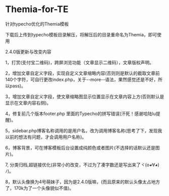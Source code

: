 # Themia-for-TE
针对typecho优化的Themia模板

下载后上传到typecho模板目录解压，将解压后的目录重命名为Themia，即可使用

2.4.0版更新与改变内容

1，打赏(支付宝二维码)，跨屏浏览功能（文章显示二维码），文章版权声明。

2，增加文章自定义字段，实现自定义文章缩略内容(否则则是默认的截取文章前140个字符，可自行更改index.php，关于--more--语法，果然感觉还是不好，所以pass)。

3，增加文章自定义字段，使文章缩略图显示位置显示在文章内容上方(否则默认是显示在文章内容右侧)。

4，修复前几个版本footer.php 里面的Typecho的拼写错误(汗死！感谢哈陆lu提醒)。

5，sidebar.php博客名称调用的是用户名，改为调用博客名称(思考了下，发现我以前的想法有问题，才会调用用户名称)。

6，博客背景，可在博客模板后台设置成纯颜色或者图片(不选择的话默认还是图片)。

7, 分类归档,超链接优化(非常小的改变，不过为了凑字数还是写出来了ヾ(o◕∀◕)ﾉ)。

8，默认头像换为4号萌妹子，因为是2.4.0版嘛，(而且原来的默认头像太占地方了，170k为了一个头像貌似不值)。
